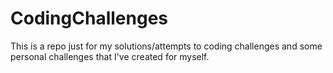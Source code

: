 # CodingChallenges
This is a repo just for my solutions/attempts to coding challenges and
some personal challenges that I've created for myself.
